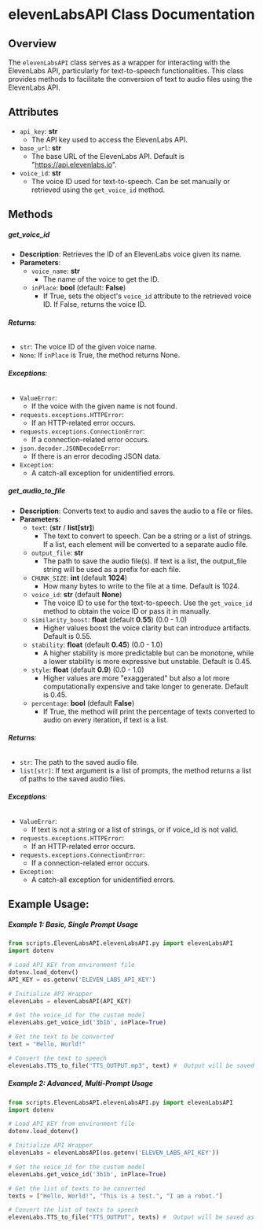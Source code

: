 # elevenLabsAPI Class Documentation

## Overview
The `elevenLabsAPI` class serves as a wrapper for interacting with the ElevenLabs API, particularly for text-to-speech functionalities. This class provides methods to facilitate the conversion of text to audio files using the ElevenLabs API.

## Attributes

- `api_key`: **str**
    - The API key used to access the ElevenLabs API.
- `base_url`: **str**
    - The base URL of the ElevenLabs API. Default is "https://api.elevenlabs.io".
- `voice_id`: **str**
    - The voice ID used for text-to-speech. Can be set manually or retrieved using the `get_voice_id` method.

## Methods
##### get_voice_id
- **Description**: Retrieves the ID of an ElevenLabs voice given its name.
- **Parameters**:
    - `voice_name`: **str**
        - The name of the voice to get the ID.
    - `inPlace`: **bool** (default: **False**)
        - If True, sets the object's `voice_id` attribute to the retrieved voice ID. If False, returns the voice ID.
###### **Returns**: 
- ```str```: The voice ID of the given voice name.
- ```None```: If `inPlace` is True, the method returns None.

###### **Exceptions**:
  - `ValueError`: 
    - If the voice with the given name is not found.
  - `requests.exceptions.HTTPError`: 
    - If an HTTP-related error occurs.
  - `requests.exceptions.ConnectionError`: 
    - If a connection-related error occurs.
  - `json.decoder.JSONDecodeError`: 
    - If there is an error decoding JSON data.
  - `Exception`: 
    - A catch-all exception for unidentified errors.

##### get_audio_to_file
- **Description**: Converts text to audio and saves the audio to a file or files.
- **Parameters**:
    - `text`: (**str** / **list[str]**)
        - The text to convert to speech. Can be a string or a list of strings. If a list, each element will be converted to a separate audio file.
    - `output_file`: **str**
        - The path to save the audio file(s). If text is a list, the output_file string will be used as a prefix for each file.
    - `CHUNK_SIZE`: **int** (default **1024**)
        - How many bytes to write to the file at a time. Default is 1024.
    - `voice_id`: **str** (default **None**)
        - The voice ID to use for the text-to-speech. Use the `get_voice_id` method to obtain the voice ID or pass it in manually.
    - `similarity_boost`: **float** (default **0.55**) (0.0 - 1.0)
        - Higher values boost the voice clarity but can introduce artifacts. Default is 0.55.
    - `stability`: **float** (default **0.45**) (0.0 - 1.0)
        - A higher stability is more predictable but can be monotone, while a lower stability is more expressive but unstable. Default is 0.45.
    - `style`: **float** (default **0.9**) (0.0 - 1.0)
        - Higher values are more "exaggerated" but also a lot more computationally expensive and take longer to generate. Default is 0.45.
    - `percentage`: **bool** (default **False**)
        - If True, the method will print the percentage of texts converted to audio on every iteration, if text is a list.
###### **Returns**: 
- ```str```: The path to the saved audio file.
- ```list[str]```: If text argument is a list of prompts, the method returns a list of paths to the saved audio files.
###### **Exceptions**:
  - `ValueError`:
    - If text is not a string or a list of strings, or if voice_id is not valid.
  - `requests.exceptions.HTTPError`: 
    - If an HTTP-related error occurs.
  - `requests.exceptions.ConnectionError`: 
    - If a connection-related error occurs.
  - `Exception`: 
    - A catch-all exception for unidentified errors.

## Example Usage:
##### Example 1: Basic, Single Prompt Usage
```python
from scripts.ElevenLabsAPI.elevenLabsAPI.py import elevenLabsAPI
import dotenv

# Load API_KEY from environment file
dotenv.load_dotenv()
API_KEY = os.getenv('ELEVEN_LABS_API_KEY')

# Initialize API Wrapper
elevenLabs = elevenLabsAPI(API_KEY)

# Get the voice_id for the custom model
elevenLabs.get_voice_id('3b1b', inPlace=True)

# Get the text to be converted
text = "Hello, World!"

# Convert the text to speech
elevenLabs.TTS_to_file("TTS_OUTPUT.mp3", text) #  Output will be saved as TTS_OUTPUT.mp3
```

##### Example 2: Advanced, Multi-Prompt Usage
```python
from scripts.ElevenLabsAPI.elevenLabsAPI.py import elevenLabsAPI
import dotenv

# Load API_KEY from environment file
dotenv.load_dotenv()

# Initialize API Wrapper
elevenLabs = elevenLabsAPI(os.getenv('ELEVEN_LABS_API_KEY'))

# Get the voice_id for the custom model
elevenLabs.get_voice_id('3b1b', inPlace=True)

# Get the list of texts to be converted
texts = ["Hello, World!", "This is a test.", "I am a robot."]

# Convert the list of texts to speech
elevenLabs.TTS_to_file("TTS_OUTPUT", texts) #  Output will be saved as TTS_OUTPUT_0.mp3, TTS_OUTPUT_1.mp3, and TTS_OUTPUT_2.mp3
```